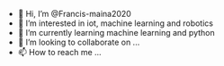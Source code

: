- 👋 Hi, I’m @Francis-maina2020
- 👀 I’m interested in iot, machine learning and robotics
- 🌱 I’m currently learning machine learning and python
- 💞️ I’m looking to collaborate on ...
- 📫 How to reach me ...

<!---
Francis-maina2020/Francis-maina2020 is a ✨ special ✨ repository because its `README.md` (this file) appears on your GitHub profile.
You can click the Preview link to take a look at your changes.
--->
